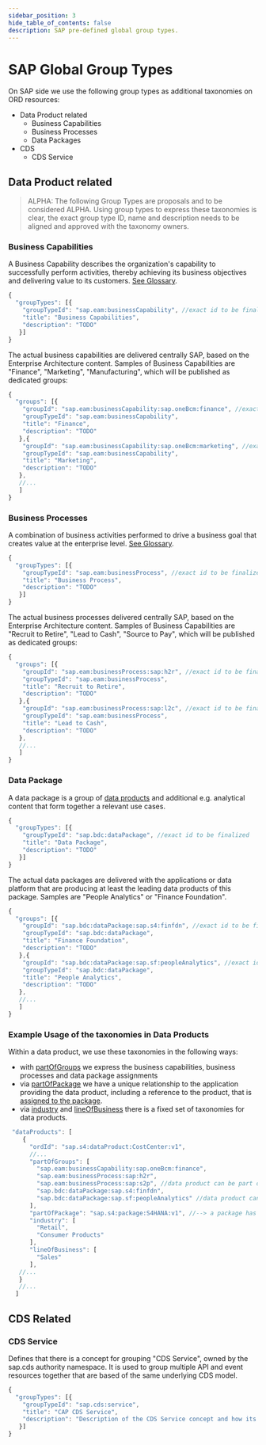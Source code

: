 ```yaml
---
sidebar_position: 3
hide_table_of_contents: false
description: SAP pre-defined global group types.
---
```


# SAP Global Group Types

On SAP side we use the following group types as additional taxonomies on ORD resources:

* Data Product related
  * Business Capabilities
  * Business Processes
  * Data Packages
* CDS
  * CDS Service

## Data Product related

> <span class=".feature-status-alpha">ALPHA</span>: The following Group Types are proposals and to be considered <span class=".feature-status-alpha">ALPHA</span>. Using group types to express these taxonomies is clear, the exact group type ID, name and description needs to be aligned and approved with the taxonomy owners.

### Business Capabilities

A Business Capability describes the organization's capability to successfully perform activities, thereby achieving its business objectives and delivering value to its customers. [See Glossary](https://help.sap.com/docs/SAP_EARL/ef2378723bd449bd86f8bc6d8ac77972/0ff58f19291949cb86173875b5ea2ca4.html?state=DRAFT).

```js
{
  "groupTypes": [{
    "groupTypeId": "sap.eam:businessCapability", //exact id to be finalized
    "title": "Business Capabilities",
    "description": "TODO"
   }]
}
```

The actual business capabilities are delivered centrally SAP, based on the Enterprise Architecture content. Samples of Business Capabilities are "Finance", "Marketing", "Manufacturing", which will be published as dedicated groups:

```js
{
  "groups": [{
    "groupId": "sap.eam:businessCapability:sap.oneBcm:finance", //exact id to be finalized
    "groupTypeId": "sap.eam:businessCapability",
    "title": "Finance",
    "description": "TODO"
   },{
    "groupId": "sap.eam:businessCapability:sap.oneBcm:marketing", //exact id to be finalized
    "groupTypeId": "sap.eam:businessCapability",
    "title": "Marketing",
    "description": "TODO"
   },
   //...
   ]
}
```

### Business Processes

A combination of business activities performed to drive a business goal that creates value at the enterprise level. [See Glossary](https://help.sap.com/docs/SAP_EARL/ef2378723bd449bd86f8bc6d8ac77972/0ff58f19291949cb86173875b5ea2ca4.html?state=DRAFT).

```js
{
  "groupTypes": [{
    "groupTypeId": "sap.eam:businessProcess", //exact id to be finalized
    "title": "Business Process",
    "description": "TODO"
   }]
}
```

The actual business processes delivered centrally SAP, based on the Enterprise Architecture content. Samples of Business Capabilities are "Recruit to Retire", "Lead to Cash", "Source to Pay", which will be published as dedicated groups:

```js
{
  "groups": [{
    "groupId": "sap.eam:businessProcess:sap:h2r", //exact id to be finalized
    "groupTypeId": "sap.eam:businessProcess",
    "title": "Recruit to Retire",
    "description": "TODO"
   },{
    "groupId": "sap.eam:businessProcess:sap:l2c", //exact id to be finalized
    "groupTypeId": "sap.eam:businessProcess",
    "title": "Lead to Cash",
    "description": "TODO"
   },
   //...
   ]
}
```

### Data Package

A data package is a group of [data products](../../details/articles/data-product.md) and additional e.g. analytical content that form together a relevant use cases.

```js
{
  "groupTypes": [{
    "groupTypeId": "sap.bdc:dataPackage", //exact id to be finalized
    "title": "Data Package",
    "description": "TODO"
   }]
}
```

The actual data packages are delivered with the applications or data platform that are producing at least the leading data products of this package. Samples are "People Analytics" or "Finance Foundation".

```js
{
  "groups": [{
    "groupId": "sap.bdc:dataPackage:sap.s4:finfdn", //exact id to be finalized
    "groupTypeId": "sap.bdc:dataPackage",
    "title": "Finance Foundation",
    "description": "TODO"
   },{
    "groupId": "sap.bdc:dataPackage:sap.sf:peopleAnalytics", //exact id to be finalized
    "groupTypeId": "sap.bdc:dataPackage",
    "title": "People Analytics",
    "description": "TODO"
   },
   //...
   ]
}
```

### Example Usage of the taxonomies in Data Products

Within a data product, we use these taxonomies in the following ways:
* with [partOfGroups](../../spec-v1/interfaces/document.md#data-product_partofgroups) we express the business capabilities, business processes and data package assignments
* via [partOfPackage](../../spec-v1/interfaces/document.md#data-product_partofpackage) we have a unique relationship to the application providing the data product, including a reference to the product, that is [assigned to the package](../../spec-v1/interfaces/document.md#package_partofproducts).
* via [industry](../../spec-v1/interfaces/document.md#data-product_industry) and [lineOfBusiness](../../spec-v1/interfaces/document.md#data-product_lineofbusiness) there is a fixed set of taxonomies for data products.

```js
 "dataProducts": [
    {
      "ordId": "sap.s4:dataProduct:CostCenter:v1",
      //...
      "partOfGroups": [
        "sap.eam:businessCapability:sap.oneBcm:finance",
        "sap.eam:businessProcess:sap:h2r",
        "sap.eam:businessProcess:sap:s2p", //data product can be part of multiple business processes or capabilities
        "sap.bdc:dataPackage:sap.s4:finfdn",
        "sap.bdc:dataPackage:sap.sf:peopleAnalytics" //data product can be part of multiple data packages
      ],
      "partOfPackage": "sap.s4:package:S4HANA:v1", //--> a package has the product assignment
      "industry": [
        "Retail",
        "Consumer Products"
      ],
      "lineOfBusiness": [
        "Sales"
      ],
   //...
   }
   //...
  ]
```

## CDS Related

### CDS Service

Defines that there is a concept for grouping "CDS Service", owned by the sap.cds authority namespace. It is used to group multiple API and event resources together that are based of the same underlying CDS model.

```js
{
  "groupTypes": [{
    "groupTypeId": "sap.cds:service",
    "title": "CAP CDS Service",
    "description": "Description of the CDS Service concept and how its correctly used for grouping..."
   }]
}
```